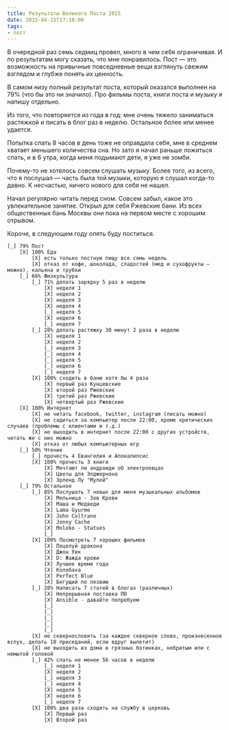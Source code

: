 ```yaml
---
title: Результаты Великого Поста 2015
date: 2015-04-15T17:18:00
tags:
- пост
---
```


В очередной раз семь седмиц провел, много в чем себя ограничивая. И по результатам могу сказать, что мне понравилось.
Пост — это возможность на привычные повседневные вещи взглянуть свежим взглядом и глубже понять их ценность.

<!--more-->

В самом низу полный результат поста, который оказался выполнен на 79% (что бы это ни значило). Про фильмы поста, книги
поста и музыку я напишу отдельно.

Из того, что повторяется из года в год: мне очень тяжело заниматься растяжкой и писать в блог раз в неделю. Остальное
более или менее удается.

Попытка спать 8 часов в день тоже не оправдала себя, мне в среднем хватает меньшего количества сна. Но зато я начал
раньше ложиться спать, и в 6 утра, когда меня подымают дети, я уже не зомби.

Почему-то не хотелось совсем слушать музыку. Более того, из всего, что я послушал — часть была той музыки, которую я
слушал когда-то давно. К несчастью, ничего нового для себя не нашел.

Начал регулярно читать перед сном. Совсем забыл, какое это увлекательное занятие. Открыл для себя Ржевские бани. Из всех
общественных бань Москвы они пока на первом месте с хорошим отрывом.

Короче, в следующем году опять буду поститься.

```
[_] 79% Пост
	[X] 100% Еда
		[X] есть только постную пищу все семь недель
		[X] отказ от кофе, шоколада, сладостей (мед и сухофрукты — можно), кальяна и трубки
	[_] 66% Физкультура
		[_] 71% делать зарядку 5 раз в неделю
			[X] неделя 1
			[X] неделя 2
			[X] неделя 3
			[X] неделя 4
			[_] неделя 5
			[X] неделя 6
			[_] неделя 7
		[_] 28% делать растяжку 30 минут 2 раза в неделю
			[X] неделя 1
			[X] неделя 2
			[_] неделя 3
			[_] неделя 4
			[_] неделя 5
			[_] неделя 6
			[_] неделя 7
		[X] 100% сходить в баню хотя бы 4 раза
			[X] первый раз Кунцевские
			[X] второй раз Ржевские
			[X] третий раз Ржевские
			[X] четвертый раз Ржевские
	[X] 100% Интернет
		[X] не читать facebook, twitter, instagram (писать можно)
		[X] не садиться за компьютер после 22:00, кроме критических случаев (проблемы с клиентами и т.д.)
		[X] не выходить в интернет после 22:00 с других устройств, читать же с них можно
		[X] отказ от любых компьютерных игр
	[_] 50% Чтение
		[_] прочесть 4 Евангелия и Апокалипсис
		[X] 100% прочесть 3 книги
			[X] Мечтают ли андроиди об электроовцах
			[X] Цветы для Элджернона
			[X] Эрленд Лу "Мулей"
	[_] 79% Остальное
		[_] 85% Послушать 7 новых для меня музыкальных альбомов
			[X] Мельница - Зов Крови
			[X] Маша и Медведи
			[X] Lama Gyurme
			[X] John Coltrane
			[X] Jonny Cache
			[X] Moloko - Statues
			[_]
		[X] 100% Посмотреть 7 хороших фильмов
			[X] Поцелуй дракона
			[X] Джон Уик
			[X] D: Жажда крови
			[X] Лучшее время года
			[X] Колобаха
			[X] Perfect Blue
			[X] Бегущий по лезвию
		[_] 28% Написать 7 статей в блогах (различных)
			[X] Непрерывная поставка ПО
			[X] Ansible - давайте попробуем
			[_]
			[_]
			[_]
			[_]
			[_]
		[X] не сквернословить (за каждое скверное слово, произнесенное вслух, делать 10 приседаний, если вдруг вылетит)
		[X] не выходить из дома в грязных ботинках, небритым или с немытой головой
		[_] 42% спать не менее 56 часов в неделю
			[_] неделя 1
			[X] неделя 2
			[_] неделя 3
			[_] неделя 4
			[X] неделя 5
			[X] неделя 6
			[_] неделя 7
		[X] 100% два раза сходить на службу в церковь
			[X] Первый раз
			[X] Второй раз
```
